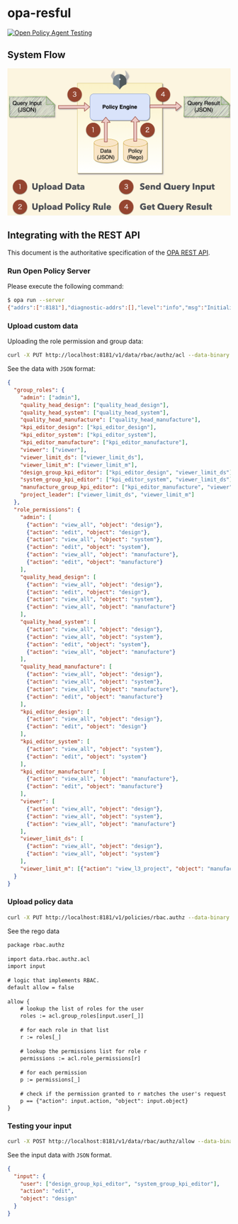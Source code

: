 # opa-resful

[![Open Policy Agent Testing](https://github.com/go-training/opa-restful/actions/workflows/opa.yml/badge.svg)](https://github.com/go-training/opa-restful/actions/workflows/opa.yml)

## System Flow

![flow](./images/flow.png)

## Integrating with the REST API

This document is the authoritative specification of the [OPA REST API](https://www.openpolicyagent.org/docs/latest/rest-api/).

### Run Open Policy Server

Please execute the following command:

```sh
$ opa run --server
{"addrs":[":8181"],"diagnostic-addrs":[],"level":"info","msg":"Initializing server.","time":"2021-04-27T15:54:57+08:00"}
```

### Upload custom data

Uploading the role permission and group data:

```sh
curl -X PUT http://localhost:8181/v1/data/rbac/authz/acl --data-binary @data.json
```

See the data with `JSON` format:

[embedmd]:# (data.json)
```json
{
  "group_roles": {
    "admin": ["admin"],
    "quality_head_design": ["quality_head_design"],
    "quality_head_system": ["quality_head_system"],
    "quality_head_manufacture": ["quality_head_manufacture"],
    "kpi_editor_design": ["kpi_editor_design"],
    "kpi_editor_system": ["kpi_editor_system"],
    "kpi_editor_manufacture": ["kpi_editor_manufacture"],
    "viewer": ["viewer"],
    "viewer_limit_ds": ["viewer_limit_ds"],
    "viewer_limit_m": ["viewer_limit_m"],
    "design_group_kpi_editor": ["kpi_editor_design", "viewer_limit_ds"],
    "system_group_kpi_editor": ["kpi_editor_system", "viewer_limit_ds"],
    "manufacture_group_kpi_editor": ["kpi_editor_manufacture", "viewer"],
    "project_leader": ["viewer_limit_ds", "viewer_limit_m"]
  },
  "role_permissions": {
    "admin": [
      {"action": "view_all", "object": "design"},
      {"action": "edit", "object": "design"},
      {"action": "view_all", "object": "system"},
      {"action": "edit", "object": "system"},
      {"action": "view_all", "object": "manufacture"},
      {"action": "edit", "object": "manufacture"}
    ],
    "quality_head_design": [
      {"action": "view_all", "object": "design"},
      {"action": "edit", "object": "design"},
      {"action": "view_all", "object": "system"},
      {"action": "view_all", "object": "manufacture"}
    ],
    "quality_head_system": [
      {"action": "view_all", "object": "design"},
      {"action": "view_all", "object": "system"},
      {"action": "edit", "object": "system"},
      {"action": "view_all", "object": "manufacture"}
    ],
    "quality_head_manufacture": [
      {"action": "view_all", "object": "design"},
      {"action": "view_all", "object": "system"},
      {"action": "view_all", "object": "manufacture"},
      {"action": "edit", "object": "manufacture"}
    ],
    "kpi_editor_design": [
      {"action": "view_all", "object": "design"},
      {"action": "edit", "object": "design"}
    ],
    "kpi_editor_system": [
      {"action": "view_all", "object": "system"},
      {"action": "edit", "object": "system"}
    ],
    "kpi_editor_manufacture": [
      {"action": "view_all", "object": "manufacture"},
      {"action": "edit", "object": "manufacture"}
    ],
    "viewer": [
      {"action": "view_all", "object": "design"},
      {"action": "view_all", "object": "system"},
      {"action": "view_all", "object": "manufacture"}
    ],
    "viewer_limit_ds": [
      {"action": "view_all", "object": "design"},
      {"action": "view_all", "object": "system"}
    ],
    "viewer_limit_m": [{"action": "view_l3_project", "object": "manufacture"}]
  }
}
```

### Upload policy data

```sh
curl -X PUT http://localhost:8181/v1/policies/rbac.authz --data-binary @rbac.authz.rego
```

See the rego data

[embedmd]:# (rbac.authz.rego)
```rego
package rbac.authz

import data.rbac.authz.acl
import input

# logic that implements RBAC.
default allow = false

allow {
	# lookup the list of roles for the user
	roles := acl.group_roles[input.user[_]]

	# for each role in that list
	r := roles[_]

	# lookup the permissions list for role r
	permissions := acl.role_permissions[r]

	# for each permission
	p := permissions[_]

	# check if the permission granted to r matches the user's request
	p == {"action": input.action, "object": input.object}
}
```

### Testing your input

```sh
curl -X POST http://localhost:8181/v1/data/rbac/authz/allow --data-binary @input.json
```

See the input data with `JSON` format.

[embedmd]:# (input.json)
```json
{
  "input": {
    "user": ["design_group_kpi_editor", "system_group_kpi_editor"],
    "action": "edit",
    "object": "design"
  }
}
```
